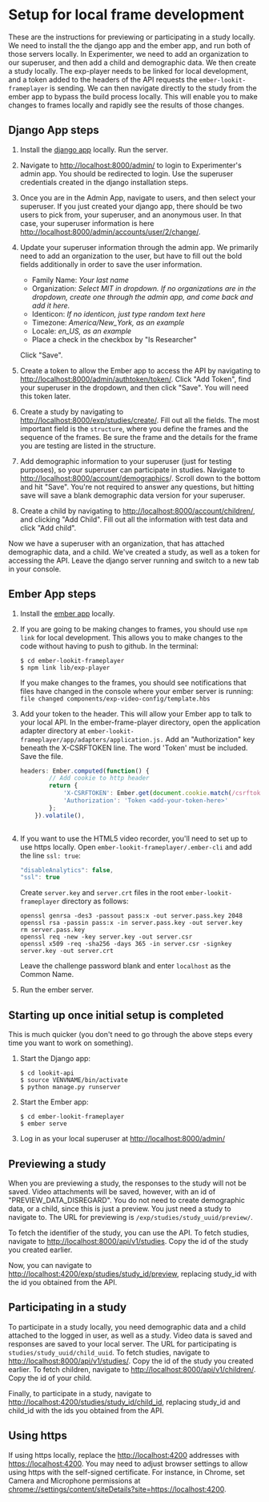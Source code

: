 # Setup for local frame development

These are the instructions for previewing or participating in a study locally. We need to install the the django app and the ember app, and run both of those servers locally.  In Experimenter, we need to add an organization to our superuser, and then add a child and demographic data.  We then create a study locally. The exp-player needs to be linked for local development, and a token added to the headers of the API requests the `ember-lookit-frameplayer` is sending.  We can then navigate directly to the study from the ember app to bypass the build process locally.  This will enable you to make changes to frames locally and rapidly see the results of those changes.

## Django App steps
1. Install the [django app](django-project-installation.html) locally. Run the server.

2. Navigate to <http://localhost:8000/admin/> to login to Experimenter's admin app. You should be redirected to login.  Use the superuser credentials created in the django installation steps.

3. Once you are in the Admin App, navigate to users, and then select your superuser.  If you just created your django app, there should be two users to pick from, your superuser, and an anonymous user. In that case, your superuser information is here <http://localhost:8000/admin/accounts/user/2/change/>.

4. Update your superuser information through the admin app. We primarily need to add an organization to the user, but have to fill out the bold fields additionally in order to save the user information.
    - Family Name: *Your last name*
    - Organization: *Select MIT in dropdown. If no organizations are in the dropdown, create one through the admin app, and come back and add it here.*
    - Identicon: *If no identicon, just type random text here*
    - Timezone: *America/New_York, as an example*
    - Locale: *en_US, as an example*
    - Place a check in the checkbox by "Is Researcher"

    Click "Save".

5. Create a token to allow the Ember app to access the API by navigating to <http://localhost:8000/admin/authtoken/token/>. Click "Add Token", find your superuser in the dropdown, and then click "Save". You will need this token later.

6. Create a study by navigating to <http://localhost:8000/exp/studies/create/>.  Fill out all the fields. The most
important field is the `structure`, where you define the frames and the sequence of the frames.  Be sure the frame and the details for the frame you are testing are listed in the structure.

7. Add demographic information to your superuser (just for testing purposes), so your superuser can participate in studies. Navigate to <http://localhost:8000/account/demographics>/.  Scroll down to the bottom and hit "Save". You're not required to answer any questions, but hitting save will save a blank demographic data version for your superuser.

8. Create a child by navigating to <http://localhost:8000/account/children/>, and clicking "Add Child".  Fill out all the information with test data and click "Add child".

Now we have a superuser with an organization, that has attached demographic data, and a child.  We've created a study, as well
as a token for accessing the API.  Leave the django server running and switch to a new tab in your console.

## Ember App steps

1. Install the [ember app](ember-app-installation.html) locally. 

2. If you are going to be making changes to frames, you should use `npm link` for local development. This allows you to make changes to the code without having to push to github.
    In the terminal:
    ```
    $ cd ember-lookit-frameplayer
    $ npm link lib/exp-player
    ```
    If you make changes to the frames, you should see notifications that files have changed in the console where your ember server is running:
    `file changed components/exp-video-config/template.hbs`

3. Add your token to the header. This will allow your Ember app to talk to your local API. In the ember-frame-player directory, open the application adapter directory at `ember-lookit-frameplayer/app/adapters/application.js.` Add an "Authorization" key beneath the X-CSRFTOKEN line. The word 'Token' must be included. Save the file.
    ```js
    headers: Ember.computed(function() {
            // Add cookie to http header
            return {
                'X-CSRFTOKEN': Ember.get(document.cookie.match(/csrftoken\=([^;]*)/), '1'),
                'Authorization': 'Token <add-your-token-here>'
            };
        }).volatile(),
        
    ```
    
4. If you want to use the HTML5 video recorder, you'll need to set up to use https locally. Open `ember-lookit-frameplayer/.ember-cli` and add the line `ssl: true`:
	```js
	"disableAnalytics": false,
  	"ssl": true
  	```
  	Create `server.key` and `server.crt` files in the root `ember-lookit-frameplayer` directory as follows:
  	```
  	openssl genrsa -des3 -passout pass:x -out server.pass.key 2048
  	openssl rsa -passin pass:x -in server.pass.key -out server.key
  	rm server.pass.key
  	openssl req -new -key server.key -out server.csr
  	openssl x509 -req -sha256 -days 365 -in server.csr -signkey server.key -out server.crt
  	```
  	Leave the challenge password blank and enter `localhost` as the Common Name.

5. Run the ember server. 

## Starting up once initial setup is completed

This is much quicker (you don't need to go through the above steps every time you want to work on something).

1. Start the Django app:
    ```
    $ cd lookit-api
    $ source VENVNAME/bin/activate
    $ python manage.py runserver
    ```

2. Start the Ember app:
	```
    $ cd ember-lookit-frameplayer
    $ ember serve
    
    ```
3. Log in as your local superuser at <http://localhost:8000/admin/>

## Previewing a study

When you are previewing a study, the responses to the study will not be saved.  Video attachments will be saved, however, with an id of "PREVIEW_DATA_DISREGARD". You do not need to create demographic data, or a child, since this is just a preview.  You just need a study to navigate to.  The URL for previewing is `/exp/studies/study_uuid/preview/`.

To fetch the identifier of the study, you can use the API. To fetch studies, navigate to <http://localhost:8000/api/v1/studies>.  Copy the id of the study you created earlier.

Now, you can navigate to <http://localhost:4200/exp/studies/study_id/preview>, replacing study_id with the id you obtained from the API.

## Participating in a study

To participate in a study locally, you need demographic data and a child attached to the logged in user, as well as a study. Video data is saved and responses are saved to your local server.  The URL for participating is `studies/study_uuid/child_uuid`. To fetch studies, navigate to <http://localhost:8000/api/v1/studies/>.  Copy the id of the study you created earlier.  To fetch children, navigate to <http://localhost:8000/api/v1/children/>. Copy the id of your child.

Finally, to participate in a study, navigate to <http://localhost:4200/studies/study_id/child_id>, replacing study_id and child_id with the ids you obtained from the API.

## Using https

If using https locally, replace the <http://localhost:4200> addresses with <https://localhost:4200>. You may need to adjust browser settings to allow using https with the self-signed certificate. For instance, in Chrome, set Camera and Microphone permissions at <chrome://settings/content/siteDetails?site=https://localhost:4200>.